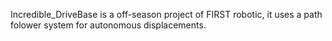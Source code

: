 Incredible_DriveBase is a off-season project of FIRST robotic, it uses a path folower system for autonomous displacements.
